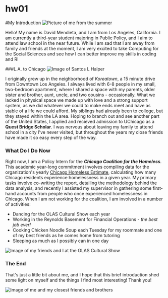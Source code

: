 # hw01
#My Introduction
![Picture of me from the summer](https://scontent-ort2-1.xx.fbcdn.net/v/t1.0-9/68551018_2406605662727345_5013656229612879872_o.jpg?_nc_cat=101&_nc_sid=8024bb&_nc_ohc=h5MsPZwZ3-8AX_vzpJu&_nc_ht=scontent-ort2-1.xx&oh=ccf4c5bde72644f8030412a87d017d4a&oe=5EBBAFB4)

Hello! My name is David Mendieta, and I am from Los Angeles, California. I am currently a third-year student majoring in Public Policy, and I aim to attend law school in the near future. While I am sad that I am away from family and friends at the moment, I am very excited to take Computing for the Social Sciences and see how I can better improve my skills in coding and R!

###L.A. to Chicago
![Image of Santos L Halper](https://scontent-ort2-1.xx.fbcdn.net/v/t1.0-9/67050843_2361407843913794_3635612463702999040_n.jpg?_nc_cat=107&_nc_sid=7aed08&_nc_ohc=NP7gpxVZKbkAX_QtzOb&_nc_ht=scontent-ort2-1.xx&oh=009eb9e1b6b86cc2aa267f6cab6ca404&oe=5EB9C811)

I originally grew up in the neighborhood of _Koreatown_, a 15 minute drive from Downtown Los Angeles. I always lived with 6-8 people in my small, two-bedroom apartment, where I shared a space with my parents, older sister and brother, aunt, uncle, and two cousins - occasionally. What we lacked in physical space we made up with love and a strong support system, as we did whatever we could to make ends meet and have as stable of a life we could afford. My siblings had already been to college, but they stayed within the LA area. Hoping to branch out and see another part of the United States, I applied and recieved admission to UChicago as a **Quest Bridge Scholar**. I was nervous about leaving my family to attend school in a city I've never visited, but throughout the years my close friends have made it so easy every step of the way.

### What Do I Do Now

Right now, I am a Policy Intern for the _**Chicago Coalition for the Homeless**_. This academic year-long commitment involves compiling data for the organization's yearly [Chicago Homeless Estimate](https://www.chicagohomeless.org/faq-studies/), calculating how many Chicago residents experience homelessness in a given year. My primary tasks involve co-writing the report, detailing the methodology behind the data analysis, and recently I assisted my supervisor in gathering some first-hand accounts from people who once experienced homelessness in Chicago. When I am not working for the coalition, I am involved in a number of activities:
* Dancing for the OLAS Cultural Show each year
* Working in the Reynolds Basement for Financial Operations - _the best job ever!_
* Cooking Chicken Noodle Soup each Tuesday for my roommate and one of my best friends as he comes home from tutoring
* Sleeping as much as I possibly can in one day

![Image of my friends and I at the OLAS Cultural Show](https://scontent-ort2-1.xx.fbcdn.net/v/t1.0-9/35488753_1764654176922500_3912556108182454272_n.jpg?_nc_cat=102&_nc_sid=8024bb&_nc_ohc=psO1xIHI_8YAX-mOWT1&_nc_ht=scontent-ort2-1.xx&oh=8f53fb8b9831797d977f293304971513&oe=5EB8F69B)

### The End

That's just a little bit about me, and I hope that this brief introduction shed some light on myself and the things I find most interesting! Thank you!

![Image of me and my closest friends and brothers](https://scontent-ort2-1.xx.fbcdn.net/v/t1.0-9/60641342_2256249247762988_2904965984655769600_o.jpg?_nc_cat=104&_nc_sid=dd9801&_nc_ohc=JnixKesIvYkAX-j5Pzh&_nc_ht=scontent-ort2-1.xx&oh=9231b1bc41faf246364e32feb5cc9345&oe=5EB8D56A)
